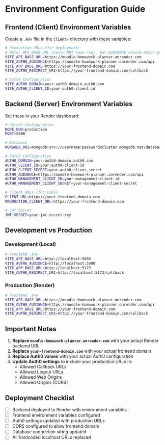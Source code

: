 # Environment Configuration Guide

## Frontend (Client) Environment Variables

Create a `.env` file in the `client/` directory with these variables:

```bash
# Production URLs (for deployment)
# Note: API_BASE_URL should NOT have /api, but AUDIENCE should match your Auth0 API identifier
VITE_API_BASE_URL=https://moodle-homework-planner.onrender.com
VITE_AUTH0_AUDIENCE=https://moodle-homework-planner.onrender.com/api
VITE_APP_BASE_URL=https://your-frontend-domain.com
VITE_AUTH0_REDIRECT_URI=https://your-frontend-domain.com/callback

# Auth0 Configuration
VITE_AUTH0_DOMAIN=your-auth0-domain.auth0.com
VITE_AUTH0_CLIENT_ID=your-auth0-client-id
```

## Backend (Server) Environment Variables

Set these in your Render dashboard:

```bash
# Server Configuration
NODE_ENV=production
PORT=5000

# Database
MONGODB_URI=mongodb+srv://username:password@cluster.mongodb.net/database_name

# Auth0 Configuration
AUTH0_DOMAIN=your-auth0-domain.auth0.com
AUTH0_CLIENT_ID=your-auth0-client-id
AUTH0_CLIENT_SECRET=your-auth0-client-secret
AUTH0_AUDIENCE=https://moodle-homework-planner.onrender.com/api
AUTH0_MANAGEMENT_CLIENT_ID=your-management-client-id
AUTH0_MANAGEMENT_CLIENT_SECRET=your-management-client-secret

# Client URLs (for CORS)
CLIENT_URL=https://your-frontend-domain.com
PRODUCTION_CLIENT_URL=https://your-frontend-domain.com

# JWT Secret
JWT_SECRET=your-jwt-secret-key
```

## Development vs Production

### Development (Local)
```bash
# Frontend .env
VITE_API_BASE_URL=http://localhost:5000
VITE_AUTH0_AUDIENCE=http://localhost:5000
VITE_APP_BASE_URL=http://localhost:5173
VITE_AUTH0_REDIRECT_URI=http://localhost:5173/callback
```

### Production (Render)
```bash
# Frontend .env
VITE_API_BASE_URL=https://moodle-homework-planner.onrender.com
VITE_AUTH0_AUDIENCE=https://moodle-homework-planner.onrender.com/api
VITE_APP_BASE_URL=https://your-frontend-domain.com
VITE_AUTH0_REDIRECT_URI=https://your-frontend-domain.com/callback
```

## Important Notes

1. **Replace `moodle-homework-planner.onrender.com`** with your actual Render backend URL
2. **Replace `your-frontend-domain.com`** with your actual frontend domain
3. **Replace Auth0 values** with your actual Auth0 configuration
4. **Update Auth0 settings** to include your production URLs in:
   - Allowed Callback URLs
   - Allowed Logout URLs
   - Allowed Web Origins
   - Allowed Origins (CORS)

## Deployment Checklist

- [ ] Backend deployed to Render with environment variables
- [ ] Frontend environment variables configured
- [ ] Auth0 settings updated with production URLs
- [ ] CORS configured to allow frontend domain
- [ ] Database connection string updated
- [ ] All hardcoded localhost URLs replaced
